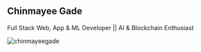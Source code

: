 ## Chinmayee Gade
Full Stack Web, App & ML Developer || AI & Blockchain Enthusiast
<p><img align="left" src="https://github-readme-stats.vercel.app/api/top-langs?username=chinmayeegade&show_icons=true&locale=en&layout=compact" alt="chinmayeegade" /></p>


